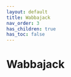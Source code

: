 ```yaml
---
layout: default
title: Wabbajack
nav_order: 3
has_children: true
has_toc: false
---
```


# Wabbajack
